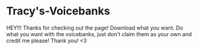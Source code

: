 # Tracy's-Voicebanks
HEY!!! Thanks for checking out the page! 
Download what you want. Do what you want with the voicebanks, just don't claim them as your own and credit me please! Thank you! &lt;3
